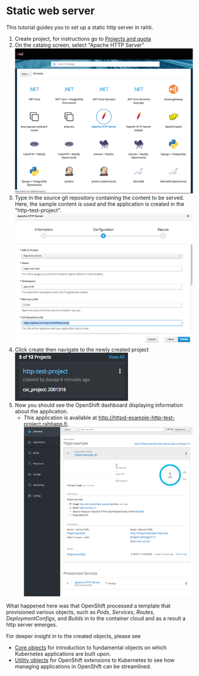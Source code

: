 # Static web server

This tutorial guides you to set up a static http server in rahti.

1. Create project, for instructions go to [Projects and quota](/usage/projects_and_quota/#projects_and_quota)
2. On the catalog screen, select "Apache HTTP Server"
   ![Select-httpd](img/select-http.png)
3. Type in the source git repository containing the content to be served. Here, the sample content is used and the application is created in the "http-test-project".
   ![type-in-git](img/type-git.png)
4. Click create then navigate to the newly created project ![new-project](img/click-project.png)
5. Now you should see the OpenShift dashboard displaying information about the application. 
    * This application is available at http://httpd-example-http-test-project.rahtiapp.fi.
   ![new-app-info](img/new-app-info.png)

What happened here was that OpenShift processed a template that provisioned various objects, such as *Pods*, *Services*, *Routes*, *DeploymentConfigs*, and *Builds* in to the container cloud and as a result a http server emerges.

For deeper insight in to the created objects, please see

* [Core objects](elemental_tutorial) for introduction to fundamental objects on which Kubernetes applications are built upon.
* [Utility objects](advanced_tutorial) for OpenShift extensions to Kubernetes to see how managing applications in OpenShift can be streamlined.
